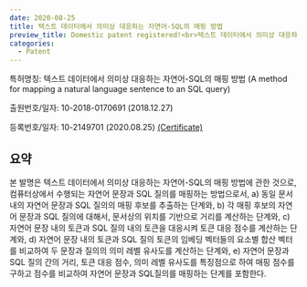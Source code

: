 ```yaml
---
date: 2020-08-25
title: 텍스트 데이터에서 의미상 대응하는 자연어-SQL의 매핑 방법
preview_title: Domestic patent registered!<br>텍스트 데이터에서 의미상 대응하는 자연어-SQL의 매핑 방법
categories:
  - Patent
---
```

특허명칭: 텍스트 데이터에서 의미상 대응하는 자연어-SQL의 매핑 방법
(A method for mapping a natural language sentence to an SQL query) 

출원번호/일자: 10-2018-0170691 (2018.12.27)

등록번호/일자: 10-2149701 (2020.08.25) [(Certificate)](/files/patent/P2018402-01-KR.pdf)

## 요약

본 발명은 텍스트 데이터에서 의미상 대응하는 자연어-SQL의 매핑 방법에 관한 것으로, 컴퓨터상에서 수행되는 자연어 문장과 SQL 질의를 매핑하는 방법으로서, a) 동일 문서 내의 자연어 문장과 SQL 질의의 매핑 후보를 추출하는 단계와, b) 각 매핑 후보의 자연어 문장과 SQL 질의에 대해서, 문서상의 위치를 기반으로 거리를 계산하는 단계와, c) 자연어 문장 내의 토큰과 SQL 질의 내의 토큰을 대응시켜 토큰 대응 점수를 계산하는 단계와, d) 자연어 문장 내의 토큰과 SQL 질의 토큰의 임베딩 벡터들의 요소별 합산 벡터를 비교하여 두 문장과 질의의 의미 레벨 유사도를 계산하는 단계와, e) 자연어 문장과 SQL 질의 간의 거리, 토큰 대응 점수, 의미 레벨 유사도를 특징점으로 하여 매핑 점수를 구하고 점수를 비교하여 자연어 문장과 SQL질의를 매핑하는 단계를 포함한다.